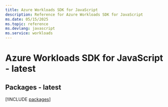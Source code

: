 ```yaml
---
title: Azure Workloads SDK for JavaScript
description: Reference for Azure Workloads SDK for JavaScript
ms.date: 05/15/2025
ms.topic: reference
ms.devlang: javascript
ms.service: workloads
---
```

# Azure Workloads SDK for JavaScript - latest
## Packages - latest
[!INCLUDE [packages](workloads-index.md)]